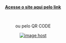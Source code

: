 <p align="center"><a href="https://ssilvanei.github.io/Projeto-Site-Cordel/"><strong>Acesse o site aqui pelo link</strong></a></P><br>

<p align="center"> ou pelo QR CODE</p>
<p align="center"><a href="https://imgbox.com/U6OahEXO" target="_blank"><img src="https://thumbs2.imgbox.com/56/df/U6OahEXO_t.png" alt="image host"/></a></P>



